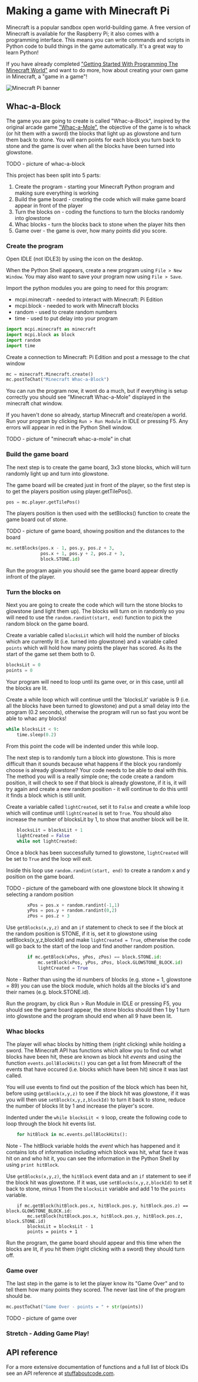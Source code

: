 # Making a game with Minecraft Pi

Minecraft is a popular sandbox open world-building game. A free version of Minecraft is available for the Raspberry Pi; it also comes with a programming interface. This means you can write commands and scripts in Python code to build things in the game automatically. It's a great way to learn Python!  

If you have already completed ["Getting Started With Programming The Minecraft World"](http://www.raspberrypi.org/learning/getting-started-with-minecraft-pi/) and want to do more, how about creating your own game in Minecraft, a "game in a game"!

![Minecraft Pi banner](images/minecraft-pi-banner.png)

## Whac-a-Block

The game you are going to create is called "Whac-a-Block", inspired by the original arcade game ["Whac-a-Mole"](http://en.wikipedia.org/wiki/Whac-A-Mole), the objective of the game is to whack (or hit them with a sword) the blocks that light up as glowstone and turn them back to stone. You will earn points for each block you turn back to stone and the game is over when all the blocks have been turned into glowstone.

TODO - picture of whac-a-block

This project has been split into 5 parts:
1. Create the program - starting your Minecraft Python program and making sure everything is working
1. Build the game board - creating the code which will make game board appear in front of the player
1. Turn the blocks on - coding the functions to turn the blocks randomly into glowstone
1. Whac blocks - turn the blocks back to stone when the player hits then
1. Game over - the game is over, how many points did you score.

### Create the program

Open IDLE (not IDLE3) by using the icon on the desktop.

When the Python Shell appears, create a new program using `File > New Window`. You may also want to save your program now using `File > Save`.

Import the python modules you are going to need for this program:
- mcpi.minecraft - needed to interact with Minecraft: Pi Edition
- mcpi.block - needed to work with Minecraft blocks
- random - used to create random numbers
- time - used to put delay into your program

```python
import mcpi.minecraft as minecraft
import mcpi.block as block
import random
import time
```

Create a connection to Minecraft: Pi Edition and post a message to the chat window

```python
mc = minecraft.Minecraft.create()
mc.postToChat("Minecraft Whac-a-Block")
```

You can run the program now, it wont do a much, but if everything is setup correctly you should see "Minecraft Whac-a-Mole" displayed in the minecraft chat window.

If you haven't done so already, startup Minecraft and create/open a world.
Run your program by clicking `Run > Run Module` in IDLE or pressing F5.
Any errors will appear in red in the Python Shell window.

TODO - picture of "minecraft whac-a-mole" in chat

### Build the game board

The next step is to create the game board, 3x3 stone blocks, which will turn randomly light up and turn into glowstone.

The game board will be created just in front of the player, so the first step is to get the players position using player.getTilePos().  

```python
pos = mc.player.getTilePos()
```

The players position is then used with the setBlocks() function to create the game board out of stone.

TODO - picture of game board, showing position and the distances to the board

```python
mc.setBlocks(pos.x - 1, pos.y, pos.z + 3,
             pos.x + 1, pos.y + 2, pos.z + 3,
             block.STONE.id)
```

Run the program again you should see the game board appear directly infront of the player.

### Turn the blocks on

Next you are going to create the code which will turn the stone blocks to glowstone (and light them up). The blocks will turn on in randomly so you will need to use the ```random.randint(start, end)``` function to pick the random block on the game board.

Create a variable called `blocksLit` which will hold the number of blocks which are currently lit (i.e. turned into glowstone) and a variable called `points` which will hold how many points the player has scored.  As its the start of the game set them both to 0.

```python
blocksLit = 0
points = 0
```

Your program will need to loop until its game over, or in this case, until all the blocks are lit.

Create a while loop which will continue until the 'blocksLit' variable is 9 (i.e. all the blocks have been turned to glowstone) and put a small delay into the program (0.2 seconds), otherwise the program will run so fast you wont be able to whac any blocks!

```python
while blocksLit < 9:
    time.sleep(0.2)
```

From this point the code will be indented under this while loop.

The next step is to randomly turn a block into glowstone. This is more difficult than it sounds because what happens if the block you randomly choose is already glowstone?  Your code needs to be able to deal with this. The method you will is a really simple one; the code create a random position, it will check to see if that block is already glowstone, if it is, it will try again and create a new random position - it will continue to do this until it finds a block which is still unlit.

Create a variable called `lightCreated`, set it to `False` and create a while loop which will continue until `lightCreated` is set to `True`.  You should also increase the number of blocksLit by 1, to show that another block will be lit.

```python
    blocksLit = blocksLit + 1
    lightCreated = False
    while not lightCreated:
```

Once a block has been successfully turned to glowstone, `lightCreated` will be set to `True` and the loop will exit. 

Inside this loop use ```random.randint(start, end)``` to create a random x and y position on the game board.

TODO - picture of the gameboard with one glowstone block lit showing it selecting a random position

```python
        xPos = pos.x + random.randint(-1,1)
        yPos = pos.y + random.randint(0,2)
        zPos = pos.z + 3
```

Use `getBlocks(x,y,z)` and an `if` statement to check to see if the block at the random position is STONE, if it is, set it to glowstone using setBlocks(x,y,z,blockId) and make `lightCreated = True`, otherwise the code will go back to the start of the loop and find another random position.

```python
        if mc.getBlock(xPos, yPos, zPos) == block.STONE.id:
            mc.setBlock(xPos, yPos, zPos, block.GLOWSTONE_BLOCK.id)
            lightCreated = True
```

Note - Rather than using the id numbers of blocks (e.g. stone = 1, glowstone = 89) you can use the block module, which holds all the blocks id's and their names (e.g. block.STONE.id).

Run the program, by click Run > Run Module in IDLE or pressing F5, you should see the game board appear, the stone blocks should then 1 by 1 turn into glowstone and the program should end when all 9 have been lit.

### Whac blocks
The player will whac blocks by hitting them (right clicking) while holding a sword.  The Minecraft API has functions which allow you to find out what blocks have been hit, these are known as block hit *events* and using the function `events.pollBlockHits()` you can get a list from Minecraft of the events that have occured (i.e. blocks which have been hit) since it was last called.

You will use events to find out the position of the block which has been hit, before using `getBlock(x,y,z)` to see if the block hit was glowstone, if it was you will then use `setBlock(x,y,z,blockId)` to turn it back to stone, reduce the number of blocks lit by 1 and increase the player's score.

Indented under the `while blocksLit < 9` loop, create the following code to loop through the block hit events list.

```python
    for hitBlock in mc.events.pollBlockHits():
```

Note - The hitBlock variable holds the *event* which has happened and it contains lots of information including which block was hit, what face it was hit on and who hit it, you can see the information in the Python Shell by using `print hitBlock`.

Use `getBlocks(x,y,z)`, the `hitBlock` event data and an `if` statement to see if the block hit was glowstone.  If it was, use `setBlocks(x,y,z,blockId)` to set it back to stone, minus 1 from the `blocksLit` variable and add 1 to the `points` variable.

        if mc.getBlock(hitBlock.pos.x, hitBlock.pos.y, hitBlock.pos.z) == block.GLOWSTONE_BLOCK.id:
            mc.setBlock(hitBlock.pos.x, hitBlock.pos.y, hitBlock.pos.z, block.STONE.id)
            blocksLit = blocksLit - 1
            points = points + 1 

Run the program, the game board should appear and this time when the blocks are lit, if you hit them (right clicking with a sword) they should turn off.

### Game over

The last step in the game is to let the player know its "Game Over" and to tell them how many points they scored.  The never last line of the program should be.

```python
mc.postToChat("Game Over - points = " + str(points))
```

TODO - picture of game over

### Stretch - Adding Game Play!




## API reference

For a more extensive documentation of functions and a full list of block IDs see an API reference at [stuffaboutcode.com](http://www.stuffaboutcode.com/p/minecraft-api-reference.html).
